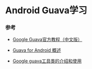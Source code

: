 # Android Guava学习

### 参考

* [Google Guava官方教程（中文版）](http://ifeve.com/google-guava/)

* [Guava for Android 概述](https://juejin.im/post/5b8823c4e51d4538b7766bfa)

* [Google guava工具类的介绍和使用](https://juejin.im/post/5b8823c4e51d4538b7766bfa)